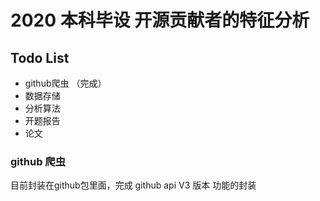 # 2020 本科毕设 开源贡献者的特征分析
## Todo List
- github爬虫 （完成）
- 数据存储 
- 分析算法
- 开题报告
- 论文

### github 爬虫
目前封装在github包里面，完成 github api V3 版本 功能的封装

